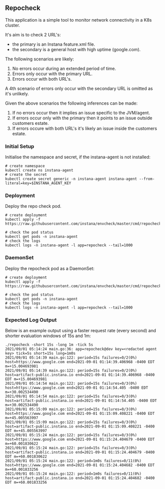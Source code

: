 ## Repocheck

This application is a simple tool to monitor network connectivity in a K8s cluster.

It's aim is to check 2 URL's:

* the primary is an Instana feature.xml file.
* the secondary is a general host with high uptime (google.com).

The following scenarios are likely:

  1. No errors occur during an extended period of time.
  2. Errors only occur with the primary URL.
  3. Errors occur with both URL's.

A 4th scenario of errors only occur with the secondary URL is omitted as it's unlikely.

Given the above scenarios the following inferences can be made:

  1. If no errors occur then it implies an issue specific to the JVM/agent.
  2. If errors occur only with the primary then it points to an issue outside customers estate.
  3. If errors occure with both URL's it's likely an issue inside the customers estate.

### Initial Setup

Initialise the namespace and secret, if the instana-agent is not installed:

```
# create namespace
kubectl create ns instana-agent
# create the secret
kubectl create secret generic -n instana-agent instana-agent --from-literal=key=$INSTANA_AGENT_KEY
```



### Deployment

Deploy the repo check pod.

```
# create deployment
kubectl apply -f https://raw.githubusercontent.com/instana/envcheck/master/cmd/repocheck/deployment.yaml

# check the pod status
kubectl get pods -n instana-agent
# check the logs
kubectl logs -n instana-agent -l app=repocheck --tail=1000
```



### DaemonSet

Deploy the repocheck pod as a DaemonSet:

```
# create deployment
kubectl apply -f https://raw.githubusercontent.com/instana/envcheck/master/cmd/repocheck/daemonset.yaml

# check the pod status
kubectl get pods -n instana-agent
# check the logs
kubectl logs -n instana-agent -l app=repocheck --tail=1000
```

### Expected Log Output

Below is an example output using a faster request rate (every second) and shorter evaluation windows of 15s and 1m:

```
./repocheck -short 15s -long 1m -tick 5s
2021/09/01 05:14:24 main.go:36: app=repocheck@dev key=<redacted agent key> tick=5s short=15s long=1m0s
2021/09/01 05:14:39 main.go:122: period=15s failures=0/2(0%) host=https://www.google.com end=2021-09-01 01:14:39.406968 -0400 EDT m=+15.004693981 
2021/09/01 05:14:39 main.go:122: period=15s failures=0/2(0%) host=artifact-public.instana.io end=2021-09-01 01:14:39.406968 -0400 EDT m=+15.004693981 
2021/09/01 05:14:54 main.go:122: period=15s failures=0/3(0%) host=https://www.google.com end=2021-09-01 01:14:54.405 -0400 EDT m=+30.002534490 
2021/09/01 05:14:54 main.go:122: period=15s failures=0/3(0%) host=artifact-public.instana.io end=2021-09-01 01:14:54.405 -0400 EDT m=+30.002534490 
2021/09/01 05:15:09 main.go:122: period=15s failures=0/3(0%) host=https://www.google.com end=2021-09-01 01:15:09.408221 -0400 EDT m=+45.005563997 
2021/09/01 05:15:09 main.go:122: period=15s failures=0/3(0%) host=artifact-public.instana.io end=2021-09-01 01:15:09.408221 -0400 EDT m=+45.005563997 
2021/09/01 05:15:24 main.go:122: period=15s failures=0/3(0%) host=https://www.google.com end=2021-09-01 01:15:24.404679 -0400 EDT m=+60.001830622 
2021/09/01 05:15:24 main.go:122: period=15s failures=0/3(0%) host=artifact-public.instana.io end=2021-09-01 01:15:24.404679 -0400 EDT m=+60.001830622 
2021/09/01 05:15:24 main.go:122: period=1m0s failures=0/11(0%) host=https://www.google.com end=2021-09-01 01:15:24.404682 -0400 EDT m=+60.001833256 
2021/09/01 05:15:24 main.go:122: period=1m0s failures=0/11(0%) host=artifact-public.instana.io end=2021-09-01 01:15:24.404682 -0400 EDT m=+60.001833256 
```
